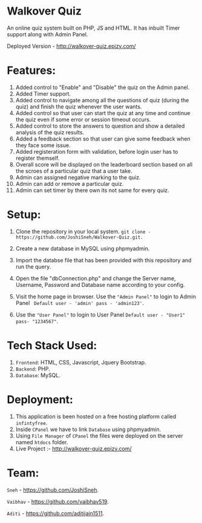 # Walkover Quiz
An online quiz system built on PHP, JS and HTML. It has inbuilt Timer support along with Admin Panel.

Deployed Version - http://walkover-quiz.epizy.com/

# Features: 

1. Added control to "Enable" and "Disable" the quiz on the Admin panel.
2. Added Timer support.
3. Added control to navigate among all the questions of quiz (during the quiz) and finish the quiz whenever the user wants.
4. Added control so that user can start the quiz at any time and continue the quiz even if some error or session timeout occurs.
5. Added control to store the answers to question and show a detailed analysis of the quiz results.
6. Added a feedback section so that user can give some feedback when they face some issue.
7. Added registeration form with validation, before login user has to register themself.
8. Overall score will be displayed on the leaderboard section based on all the scroes of a particular quiz that a user take.
9. Admin can assigned negative marking to the quiz.
10. Admin can add or remove a particular quiz.
11. Admin can set timer by there own its not same for every quiz.

# Setup:

1. Clone the repository in your local system.
`git clone - https://github.com/JoshiSneh/Walkover-Quiz.git.`
2. Create a new database in MySQL using phpmyadmin.
 
3. Import the databse file that has been provided with this repository and run the query.
 
4. Open the file "dbConnection.php" and change the Server name, Username, Password and Database name according to your config.
 
5. Visit the home page in browser. Use the `"Admin Panel"` to login to Admin Panel ` Default user - 'admin' pass - 'admin123'`. 

6. Use the `"User Panel"` to login to User Panel `Default user - "User1" pass- "1234567"`. 


# Tech Stack Used:
1. `Frontend`: HTML, CSS, Javascript, Jquery Bootstrap.
2. `Backend`: PHP.
3. `Database`: MySQL.

# Deployment:
1. This application is been hosted on a free hosting platform called `infintyfree`.
2. Inside `CPanel` we have to link `Database` using phpmyadmin.
3. Using `File Manager` of `CPanel` the files were deployed on the server named `htdocs` folder.
4. Live Project :- http://walkover-quiz.epizy.com/

# Team:
`Sneh` - https://github.com/JoshiSneh.

`Vaibhav` - https://github.com/vaibhav519.

`Aditi` - https://github.com/aditijain1511.
